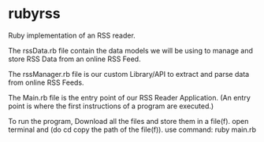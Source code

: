 # rubyrss
Ruby implementation of an RSS reader.

The rssData.rb file contain the data models we will be using to manage and store RSS Data from an online RSS Feed.

The rssManager.rb file is our custom Library/API to extract and parse data from online RSS Feeds.

The Main.rb file is the entry point of our RSS Reader Application. 
(An entry point is where the first instructions of a program are executed.)


To run the program,
Download all the files and store them in a file(f).
open terminal and (do cd copy the path of the file(f)).
use command:
ruby main.rb
